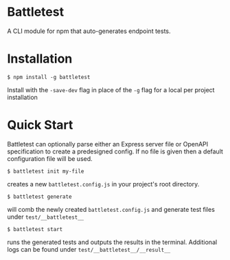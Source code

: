 # Battletest

A CLI module for npm that auto-generates endpoint tests.

# Installation

`$ npm install -g battletest`

Install with the `-save-dev` flag in place of the `-g` flag for a local per project installation

# Quick Start
Battletest can optionally parse either an Express server file or OpenAPI specification to create a predesigned config. If no file is given then a default configuration file will be used.

`$ battletest init my-file`

creates a new `battletest.config.js` in your project's root directory.

`$ battletest generate`

will comb the newly created `battletest.config.js` and generate test files under `test/__battletest__` 

`$ battletest start`

runs the generated tests and outputs the results in the terminal. Additional logs can be found under `test/__battletest__/__result__`


